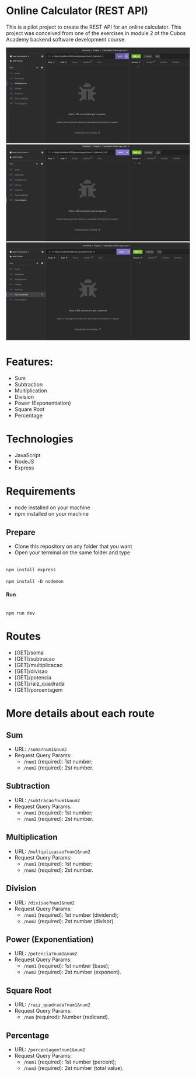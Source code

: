 # Online Calculator (REST API)

This is a pilot project to create the REST API for an online calculator. This project was conceived from one of the exercises in module 2 of the Cubos Academy backend software development course.

<img src="https://github.com/dosilva425/calculadora-online-api-rest/blob/main/prints/multiplicacao.png">
<img src="https://github.com/dosilva425/calculadora-online-api-rest/blob/main/prints/porcentagem.png">
<img src="https://github.com/dosilva425/calculadora-online-api-rest/blob/main/prints/raiz_quadrada.png">

# Features:

- Sum
- Subtraction
- Multiplication
- Division
- Power (Exponentiation)
- Square Root
- Percentage

# Technologies

- JavaScript
- NodeJS
- Express

# Requirements

- node installed on your machine
- npm installed on your machine

## Prepare

- Clone this repository on any folder that you want
- Open your terminal on the same folder and type

```

npm install express

npm install -D nodemon

```

#### Run

```

npm run dev

```

# Routes

- [GET]/soma
- [GET]/subtracao
- [GET]/multiplicacao
- [GET]/divisao
- [GET]/potencia
- [GET]/raiz_quadrada
- [GET]/porcentagem

# More details about each route

## Sum

- URL: `/soma?num1&num2`
- Request Query Params:
  - `/num1` (required): 1st number;
  - `/num2` (required): 2st number.

## Subtraction

- URL: `/subtracao?num1&num2`
- Request Query Params:
  - `/num1` (required): 1st number;
  - `/num2` (required): 2st number.
 
## Multiplication

- URL: `/multiplicacao?num1&num2`
- Request Query Params:
  - `/num1` (required): 1st number;
  - `/num2` (required): 2st number.
 
## Division

- URL: `/divisao?num1&num2`
- Request Query Params:
  - `/num1` (required): 1st number (dividend);
  - `/num2` (required): 2st number (divisor).

## Power (Exponentiation)

- URL: `/potencia?num1&num2`
- Request Query Params:
  - `/num1` (required): 1st number (base);
  - `/num2` (required): 2st number (exponent).
  
## Square Root

- URL: `/raiz_quadrada?num1&num2`
- Request Query Params:
  - `/num` (required): Number (radicand).
  
## Percentage
- URL: `/porcentagem?num1&num2`
- Request Query Params:
  - `/num1` (required): 1st number (percent);
  - `/num2` (required): 2st number (total value).
